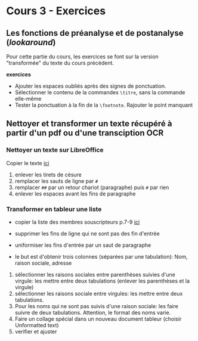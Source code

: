 # Cours 3 - Exercices

## Les fonctions de préanalyse et de postanalyse (*lookaround*) 

Pour cette  partie du cours, les exercices se font sur la version "transformée" du texte du cours précédent.

**exercices**

- Ajouter les espaces oubliés après des signes de ponctuation.
- Sélectionner le contenu de la commandes `\titre`, sans la commande elle-même
- Tester la ponctuation à la fin de la `\footnote`.  Rajouter le point manquant

## Nettoyer et transformer un texte récupéré à partir d'un pdf ou d'une transciption OCR

### Nettoyer un texte sur LibreOffice

Copier le texte  [ici](https://gallica.bnf.fr/ark:/12148/bpt6k96742375/f7.item)

1. enlever les tirets de césure
2. remplacer les sauts de ligne  par  `#`
3. remplacer `##` par un retour chariot (paragraphe)  puis `#` par rien
4. enlever les espaces avant les fins de paragraphe

### Transformer en tableur une liste 

-  copier la liste des membres souscripteurs p.7-9 [ici](https://gallica.bnf.fr/ark:/12148/bpt6k53270117/f17.vertical)

- supprimer les fins de ligne qui ne sont pas des fin d'entrée
- uniformiser les fins d'entrée  par un saut de paragraphe
- le but est d'obtenir trois colonnes (séparées par une tabulation): Nom, raison sociale, adresse
1. sélectionner les raisons sociales  entre parenthèses suivies d'une virgule: les mettre entre deux tabulations (enlever les parenthèses et la virgule)
2. sélectionner les raisons sociale entre virgules: les mettre entre deux tabulations. 
3. Pour les noms qui ne sont pas suivis d'une raison sociale: les faire suivre de deux tabulations. Attention, le format des noms varie.
4. Faire un collage spécial dans un nouveau document tableur (choisir Unformatted text) 
5.  verifier et ajuster



